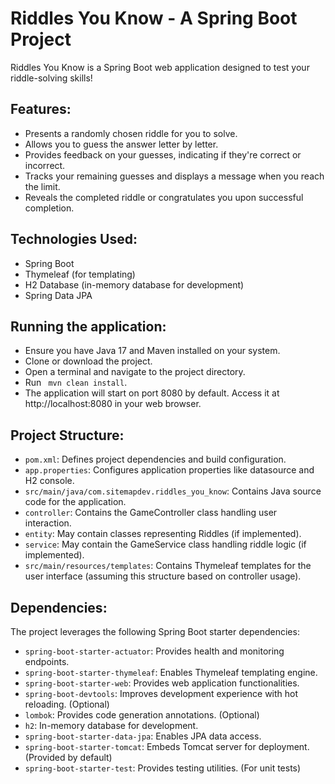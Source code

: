 # Riddles You Know - A Spring Boot Project

Riddles You Know is a Spring Boot web application designed to test your riddle-solving skills!

## Features:
* Presents a randomly chosen riddle for you to solve.
* Allows you to guess the answer letter by letter.
* Provides feedback on your guesses, indicating if they're correct or incorrect.
* Tracks your remaining guesses and displays a message when you reach the limit.
* Reveals the completed riddle or congratulates you upon successful completion.

## Technologies Used:
* Spring Boot
* Thymeleaf (for templating)
* H2 Database (in-memory database for development)
* Spring Data JPA

## Running the application:
* Ensure you have Java 17 and Maven installed on your system.
* Clone or download the project.
* Open a terminal and navigate to the project directory.
* Run ``` mvn clean install```.
* The application will start on port 8080 by default. Access it at http://localhost:8080 in your web browser.

## Project Structure:
* ```pom.xml```: Defines project dependencies and build configuration.
* ```app.properties```: Configures application properties like datasource and H2 console.
* ```src/main/java/com.sitemapdev.riddles_you_know```: Contains Java source code for the application.
* ```controller```: Contains the GameController class handling user interaction.
* ```entity```: May contain classes representing Riddles (if implemented).
* ```service```: May contain the GameService class handling riddle logic (if implemented).
* ```src/main/resources/templates```: Contains Thymeleaf templates for the user interface (assuming this structure based on controller usage).

## Dependencies:
The project leverages the following Spring Boot starter dependencies:

* ```spring-boot-starter-actuator```: Provides health and monitoring endpoints.
* ```spring-boot-starter-thymeleaf```: Enables Thymeleaf templating engine.
* ```spring-boot-starter-web```: Provides web application functionalities.
* ```spring-boot-devtools```: Improves development experience with hot reloading. (Optional)
* ```lombok```: Provides code generation annotations. (Optional)
* ```h2```: In-memory database for development.
* ```spring-boot-starter-data-jpa```: Enables JPA data access.
* ```spring-boot-starter-tomcat```: Embeds Tomcat server for deployment. (Provided by default)
* ```spring-boot-starter-test```: Provides testing utilities. (For unit tests)

